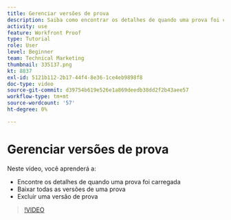 ```yaml
---
title: Gerenciar versões de prova
description: Saiba como encontrar os detalhes de quando uma prova foi carregada, baixar todas as versões de uma prova e excluir uma versão de prova no [!DNL  Workfront].
activity: use
feature: Workfront Proof
type: Tutorial
role: User
level: Beginner
team: Technical Marketing
thumbnail: 335137.png
kt: 8837
exl-id: 5121b112-2b17-44f4-8e36-1ce4eb9898f8
doc-type: video
source-git-commit: d39754b619e526e1a869deedb38dd2f2b43aee57
workflow-type: tm+mt
source-wordcount: '57'
ht-degree: 0%

---
```


# Gerenciar versões de prova

Neste vídeo, você aprenderá a:

* Encontre os detalhes de quando uma prova foi carregada
* Baixar todas as versões de uma prova
* Excluir uma versão de prova

>[!VIDEO](https://video.tv.adobe.com/v/335137/?quality=12)

<!--
## Learn more
* Manage proof versions
* Remove or archive a proof
* Summary for documents overview
-->
